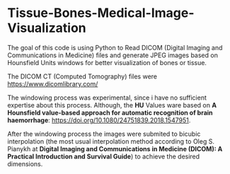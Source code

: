# Tissue-Bones-Medical-Image-Visualization
The goal of this code is using Python to Read DICOM (Digital Imaging and Communications in Medicine) files and generate JPEG images based on Hounsfield Units windows for better visualization of bones or tissue.

The DICOM CT (Computed Tomography) files were https://www.dicomlibrary.com/ 

The windowing process was experimental, since i have no sufficient expertise about this process. Although, the **HU** Values ware based on **A Hounsfield value-based approach for automatic recognition of brain haemorrhage**: https://doi.org/10.1080/24751839.2018.1547951.

After the windowing process the images were submited to bicubic interpolation (the most usual interpolation method according to Oleg S. Pianykh at **Digital Imaging and Communications in Medicine (DICOM): A Practical Introduction and Survival Guide**) to achieve the desired dimensions.
